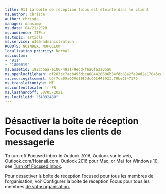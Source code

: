 ```yaml
---
title: 911 La boîte de réception focus est éteinte dans le client
ms.author: chrisda
author: chrisda
manager: dansimp
ms.date: 04/21/2020
ms.audience: ITPro
ms.topic: article
ms.service: o365-administration
ROBOTS: NOINDEX, NOFOLLOW
localization_priority: Normal
ms.custom:
- "911"
- "1800019"
ms.assetid: 192cdbaa-e106-49a1-9ecd-f6a6fa3a05a0
ms.openlocfilehash: df283ec7aab493dcca684426606b54fdb08a2fa94d2e17845cefc028ed4407c5
ms.sourcegitcommit: b5f7da89a650d2915dc652449623c78be6247175
ms.translationtype: MT
ms.contentlocale: fr-FR
ms.lasthandoff: 08/05/2021
ms.locfileid: "54092480"
---
```

# <a name="turn-off-focused-inbox-in-email-clients"></a>Désactiver la boîte de réception Focused dans les clients de messagerie

To turn off Focused Inbox in Outlook 2016, Outlook sur le web, Outlook.com/Hotmail.com, Outlook 2016 pour Mac, or Mail for Windows 10, see [Turn off Focused Inbox](https://support.office.com/article/f714d94d-9e63-4217-9ccb-6cb2986aa1b2.aspx).

Pour désactiver la boîte de réception Focused pour tous les membres de l’organisation, voir Configurer la boîte de réception Focus pour tous les membres [de votre organisation.](https://docs.microsoft.com/microsoft-365/admin/setup/configure-focused-inbox)
